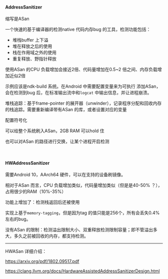 #### AddressSanitizer

缩写是ASan  

一个快速的基于编译器的检测native 代码内存bug 的工具，检测功能包括：

- 堆栈buffer 上下溢
- 堆在释放之后的使用
- 栈在作用域之外的使用
- 重复释放、野指针释放  



使用ASan 的CPU 负载增加会接近2倍、代码量增加在0.5~2 倍之间、内存负载增加近似2倍  



示例应该是ndk-build 系统。在Android 中需要配置变量来为可执行 添加ASan，会在检测到bug 后，在标准输出流中和`logcat` 中输出信息，并让进程崩溃。  



堆栈追踪：基于frame-pointer 的展开器（unwinder），记录程序分配和回收内存的栈追踪。需要重新编译带有ASan 的库，或者设置对应的变量  

配置符号化  

可以给整个系统刷入ASan，2GB RAM 可以hold 住  

也可以对ASan 的路径进行交换，让某个进程开启检测  

​    

#### HWAddressSanitizer

需要Android 10，AArch64 硬件，可以在支持的设备刷镜像。    

相对于ASan 而言，CPU 负载增加类似，代码量增加类似（但是是40-50% ？），占用很少的RAM（10%-35%）  

功能上增加了：检测栈返回后还被使用  

实现上基于`memory-tagging`，但是因为tag 的值只能是256个，所有会丢失0.4% 左右的bug。  

没有ASan 的限制：检测溢出限制大小、双重释放检测限制容量；即不管溢出多大，多久之前被回收的内存，都支持检测。  



---

HWASan 详细介绍：

https://arxiv.org/pdf/1802.09517.pdf  

https://clang.llvm.org/docs/HardwareAssistedAddressSanitizerDesign.html  